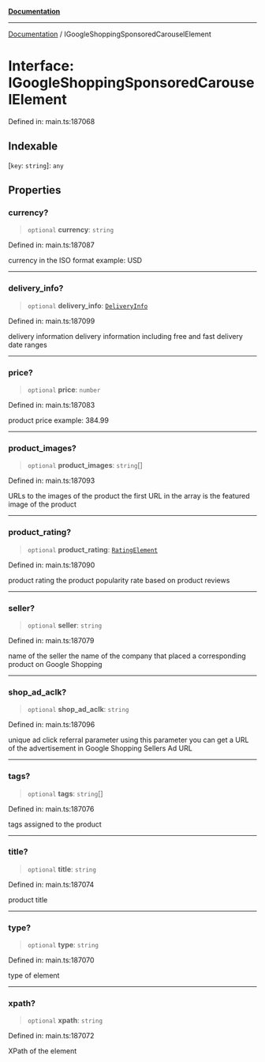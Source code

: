 [**Documentation**](../README.md)

***

[Documentation](../README.md) / IGoogleShoppingSponsoredCarouselElement

# Interface: IGoogleShoppingSponsoredCarouselElement

Defined in: main.ts:187068

## Indexable

\[`key`: `string`\]: `any`

## Properties

### currency?

> `optional` **currency**: `string`

Defined in: main.ts:187087

currency in the ISO format
example:
USD

***

### delivery\_info?

> `optional` **delivery\_info**: [`DeliveryInfo`](../classes/DeliveryInfo.md)

Defined in: main.ts:187099

delivery information
delivery information including free and fast delivery date ranges

***

### price?

> `optional` **price**: `number`

Defined in: main.ts:187083

product price
example:
384.99

***

### product\_images?

> `optional` **product\_images**: `string`[]

Defined in: main.ts:187093

URLs to the images of the product
the first URL in the array is the featured image of the product

***

### product\_rating?

> `optional` **product\_rating**: [`RatingElement`](../classes/RatingElement.md)

Defined in: main.ts:187090

product rating
the product popularity rate based on product reviews

***

### seller?

> `optional` **seller**: `string`

Defined in: main.ts:187079

name of the seller
the name of the company that placed a corresponding product on Google Shopping

***

### shop\_ad\_aclk?

> `optional` **shop\_ad\_aclk**: `string`

Defined in: main.ts:187096

unique ad click referral parameter
using this parameter you can get a URL of the advertisement in Google Shopping Sellers Ad URL

***

### tags?

> `optional` **tags**: `string`[]

Defined in: main.ts:187076

tags assigned to the product

***

### title?

> `optional` **title**: `string`

Defined in: main.ts:187074

product title

***

### type?

> `optional` **type**: `string`

Defined in: main.ts:187070

type of element

***

### xpath?

> `optional` **xpath**: `string`

Defined in: main.ts:187072

XPath of the element
